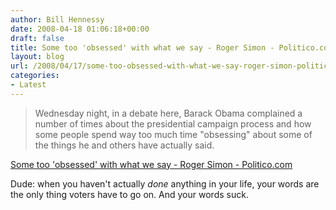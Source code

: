 ```yaml
---
author: Bill Hennessy
date: 2008-04-18 01:06:18+00:00
draft: false
title: Some too 'obsessed' with what we say - Roger Simon - Politico.com
layout: blog
url: /2008/04/17/some-too-obsessed-with-what-we-say-roger-simon-politicocom/
categories:
- Latest
---
```


 

>   
> 
> Wednesday night, in a debate here, Barack Obama complained a number of times about the presidential campaign process and how some people spend way too much time "obsessing" about some of the things he and others have actually said. 
> 
> 

 

[Some too 'obsessed' with what we say - Roger Simon - Politico.com](https://www.politico.com/news/stories/0408/9676.html)

 

Dude: when you haven't actually _done_ anything in your life, your words are the only thing voters have to go on. And your words suck.

